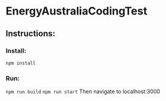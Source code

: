 # EnergyAustraliaCodingTest

## Instructions:
### Install:
`npm install`

### Run:
`npm run build`
`npm run start`
Then navigate to localhost:3000